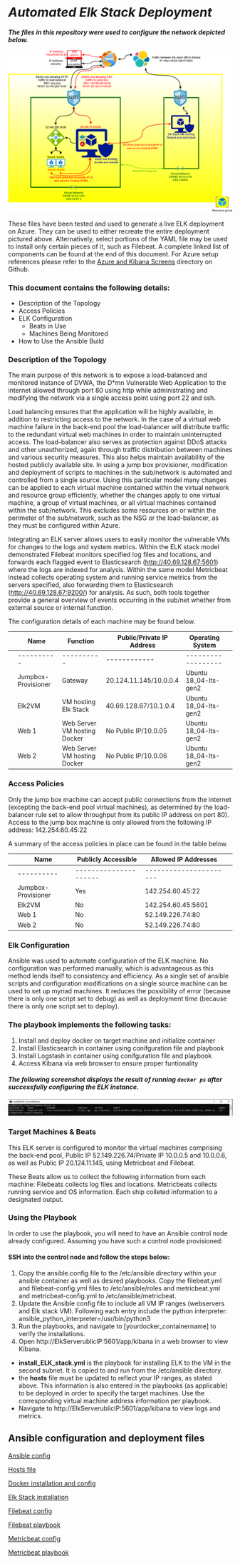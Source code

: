 # ***Automated Elk Stack Deployment***

***The files in this repository were used to configure the network depicted below.***

![](diagrams/Final_Diagram_1a.png)

These files have been tested and used to generate a live ELK deployment on Azure. They can be used to either recreate the entire deployment pictured above. Alternatively, select portions of the YAML file may be used to install only certain pieces of it, such as Filebeat. A complete linked list of components can be found at the end of this document. For Azure setup references please refer to the [Azure and Kibana Screens](/Azure_and_Kibana_Screens) directory on Github.


### **This document contains the following details:**
- Description of the Topology
- Access Policies
- ELK Configuration
  - Beats in Use
  - Machines Being Monitored
- How to Use the Ansible Build


### **Description of the Topology**

The main purpose of this network is to expose a load-balanced and monitored instance of DVWA, the D*mn Vulnerable Web Application to the internet allowed through port 80 using http while administrating and modifying the network via a single access point using port 22 and ssh.

Load balancing ensures that the application will be highly available, in addition to restricting access to the network. In the case of a virtual web machine failure in the back-end pool the load-balancer will distribute traffic to the redundant virtual web machines in order to maintain uninterrupted access. The load-balancer also serves as protection against DDoS attacks and other unauthorized, again through traffic distribution between machines and various security measures. This also helps maintain availability of  the hosted publicly available site.
In using a jump box provisioner, modification and deployment of scripts to machines in the sub/network is automated and controlled from a single source. Using this particular model many changes can be applied to each virtual machine contained within the virtual network and resource group efficiently, whether the changes apply to one virtual machine, a group of virtual machines, or all virtual machines contained within the sub/network. This excludes some resources on or within the perimeter of the sub/network, such as the NSG or the load-balancer, as they must be configured within Azure.

Integrating an ELK server allows users to easily monitor the vulnerable VMs for changes to the logs and system metrics. Within the ELK stack model demonstrated Filebeat monitors specified log files and locations, and forwards each flagged event to Elasticsearch (http://40.69.128.67:5601) where the logs are indexed for analysis.
Within the same model Metricbeat instead collects operating system and running service metrics from the servers specified, also forwarding them to  Elasticsearch (http://40.69.128.67:9200/) for analysis.
As such, both tools together provide a general overview of events occurring in the sub/net whether from external source or internal function.

The configuration details of each machine may be found below.


|   | Name                | Function                     | Public/Private IP Address | Operating System      |   |
|---|---------------------|------------------------------|---------------------------|-----------------------|---|
|   | ----------          | ----------                   | ------------              | ------------------    |   |
|   | Jumpbox-Provisioner | Gateway                      | 20.124.11.145/10.0.0.4    | Ubuntu 18_04-lts-gen2 |   |
|   | Elk2VM              | VM hosting Elk Stack         | 40.69.128.67/10.1.0.4     | Ubuntu 18_04-lts-gen2 |   |
|   | Web 1               | Web Server VM hosting Docker | No Public IP/10.0.05      | Ubuntu 18_04-lts-gen2 |   |
|   | Web 2               | Web Server VM hosting Docker | No Public IP/10.0.06      | Ubuntu 18_04-lts-gen2 |   |


### **Access Policies**

Only the jump box machine can accept public connections from the internet (excepting the back-end pool virtual machines), as determined by the load-balancer rule set to allow throughput from its public IP address on port 80). Access to the jump box machine is only allowed from the following IP address: 142.254.60.45:22

A summary of the access policies in place can be found in the table below.

|   | Name                | Publicly Accessible   | Allowed IP Addresses   |   |
|---|---------------------|-----------------------|------------------------|---|
|   | ----------          | --------------------- | ---------------------- |   |
|   | Jumpbox-Provisioner | Yes                   | 142.254.60.45:22       |   |
|   | Elk2VM              | No                    | 142.254.60.45:5601     |   |
|   | Web 1               | No                    | 52.149.226.74:80       |   |
|   | Web 2               | No                    | 52.149.226.74:80       |   |


### **Elk Configuration**

Ansible was used to automate configuration of the ELK machine. No configuration was performed manually, which is advantageous as this method lends itself to consistency and efficiency. As a single set of ansible scripts and configuration modifications on a single source machine can be used to set up myriad machines. It reduces the possibility of error (because there is only one script set to debug) as well as deployment time (because there is only one script set to deploy).

### **The playbook implements the following tasks:**

1. Install and deploy docker on target machine and initialize container
2. Install Elasticsearch in container using conifguration file and playbook 
3. Install Logstash in container using conifguration file and playbook 
4. Access Kibana via web browser to ensure proper funtionality

#### ***The following screenshot displays the result of running `docker ps` after successfully configuring the ELK instance.***

![](images/docker_ps_output.jpg.png)

### **Target Machines & Beats**
This ELK server is configured to monitor the virtual machines comprising the back-end pool, Public IP 52.149.226.74/Private IP 10.0.0.5 and 10.0.0.6, as well as Public IP 20.124.11.145, using Metricbeat and Filebeat.

These Beats allow us to collect the following information from each machine: Filebeats collects log files and locations. Metricbeats collects running service and OS information. Each ship colleted information to a designated output.

### **Using the Playbook**
In order to use the playbook, you will need to have an Ansible control node already configured. Assuming you have such a control node provisioned: 

#### **SSH into the control node and follow the steps below:**
1. Copy the ansible.config file to the /etc/ansible directory within your ansible container as well as desired playbooks. Copy the filebeat.yml and filebeat-config.yml files to /etc/ansible/roles and metricbeat.yml and metricbeat-config.yml to /etc/ansible/metricbeat.
2. Update the Ansible config file to include all VM IP ranges (webservers and Elk stack VM). Following each entry include the python interpreter: ansible_python_interpreter=/usr/bin/python3
3. Run the playbooks, and navigate to [yourdocker_containername] to verify the installations.
4. Open http://ElkServerublicIP:5601/app/kibana in a web browser to view Kibana.


-  **install_ELK_stack.yml** is the playbook for installing ELK to the VM in the second subnet. It is copied to and run from the /etc/ansible directory.
- the **hosts** file must be updated to reflect your IP ranges, as stated above. This information is also entered in the playbooks (as applicable) to be deployed in order to specify the target machines. Use the corresponding virtual machine address information per playbook.
- Navigate to http://ElkServerublicIP:5601/app/kibana to view logs and metrics.


## Ansible configuration and deployment files

[Ansible config](ansible/ansible.cfg)

[Hosts file](ansible/hosts)

[Docker installation and config](ansible/Config_VM_with_Docker.yml)

[Elk Stack installation](ansible/install_ELK_stack)

[Filebeat config](ansible/filebeat-config.yml)

[Filebeat playbook](ansible/filebeat-playbook)

[Metricbeat config](ansible/metricbeat-config)

[Metricbeat playbook](ansible/metricbeat-playbook.yml)


